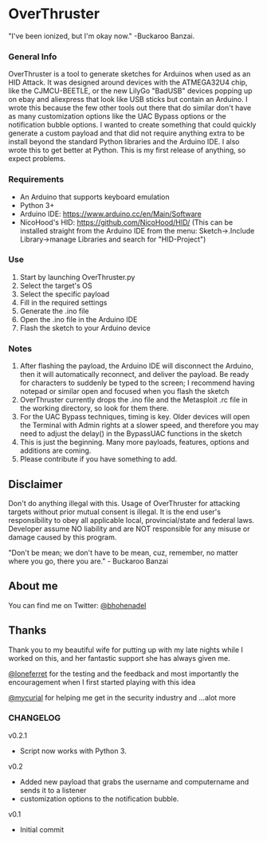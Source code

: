 # OverThruster

"I've been ionized, but I'm okay now." -Buckaroo Banzai.

### General Info

OverThruster is a tool to generate sketches for Arduinos when used as an HID Attack.  It was designed around devices with the ATMEGA32U4 chip, like the CJMCU-BEETLE, or the new LilyGo "BadUSB" devices popping up on ebay and aliexpress that look like USB sticks but contain an Arduino.  I wrote this because the few other tools out there that do similar don't have as many customization options like the UAC Bypass options or the notification bubble options.  I wanted to create something that could quickly generate a custom payload and that did not require anything extra to be install beyond the standard Python libraries and the Arduino IDE.  I also wrote this to get better at Python.  This is my first release of anything, so expect problems.

### Requirements

- An Arduino that supports keyboard emulation
- Python 3+
- Arduino IDE: https://www.arduino.cc/en/Main/Software
- NicoHood's HID: https://github.com/NicoHood/HID/ (This can be installed straight from the Arduino IDE from the menu: Sketch->.Include Library->manage Libraries and search for "HID-Project")

### Use

1. Start by launching OverThruster.py
1. Select the target's OS
1. Select the specific payload
1. Fill in the required settings
1. Generate the .ino file
1. Open the .ino file in the Arduino IDE
1. Flash the sketch to your Arduino device

### Notes

1. After flashing the payload, the Arduino IDE will disconnect the Arduino, then it will automatically reconnect, and deliver the payload. Be ready for characters to suddenly be typed to the screen; I recommend having notepad or similar open and focused when you flash the sketch
1. OverThruster currently drops the .ino file and the Metasploit .rc file in the working directory, so look for them there.
1. For the UAC Bypass techniques, timing is key.  Older devices will open the Terminal with Admin rights at a slower speed, and therefore you may need to adjust the delay() in the BypassUAC functions in the sketch
1. This is just the beginning.  Many more payloads, features, options and additions are coming.
1. Please contribute if you have something to add.

## Disclaimer
Don't do anything illegal with this.
Usage of OverThruster for attacking targets without prior mutual consent is illegal. It is the end user's responsibility to obey all applicable local, provincial/state and federal laws. Developer assume NO liability and are NOT responsible for any misuse or damage caused by this program.

"Don't be mean; we don't have to be mean, cuz, remember, no matter where you go, there you are." - Buckaroo Banzai

## About me
You can find me on Twitter: [@bhohenadel](https://twitter.com/bhohenadel)

## Thanks
Thank you to my beautiful wife for putting up with my late nights while I worked on this, and her fantastic support she has always given me.

[@loneferret](https://twitter.com/loneferret) for the testing and the feedback and most importantly the encouragement when I first started playing with this idea

[@mycurial](https://twitter.com/myrcurial) for helping me get in the security industry and ...alot more

### CHANGELOG
v0.2.1
- Script now works with Python 3.

v0.2
- Added new payload that grabs the username and computername and sends it to a listener
- customization options to the notification bubble.

v0.1
- Initial commit
